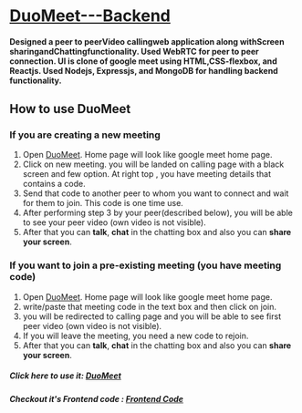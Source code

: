# [DuoMeet---Backend](https://github.com/buddykai/DuoMeet---Backend)

#### Designed a peer to peerVideo callingweb application along withScreen sharingandChattingfunctionality. Used WebRTC for peer to peer connection. UI is clone of google meet using HTML,CSS-flexbox, and Reactjs. Used Nodejs, Expressjs, and MongoDB for handling backend functionality.


## How to use DuoMeet

### If you are creating a new meeting

1. Open [DuoMeet](https://duomeet355.web.app/). Home page will look like google meet home page.
2. Click on new meeting. you will be landed on calling page with a black screen and few option. At right top , you have meeting details that contains a code.
3. Send that code to another peer to whom you want to connect and wait for them to join. This code is one time use.
4. After performing step 3 by your peer(described below), you will be able to see your peer video (own video is not visible).
5. After that you can **talk**, **chat** in the chatting box and also you can **share your screen**.

### If you want to join a pre-existing meeting (you have meeting code)

1. Open [DuoMeet](https://duomeet355.web.app/). Home page will look like google meet home page.
2. write/paste that meeting code in the text box and then click on join.
3. you will be redirected to calling page and you will be able to see first peer video (own video is not visible).
4. If you will leave the meeting, you need a new code to rejoin.
5. After that you can **talk**, **chat** in the chatting box and also you can **share your screen**.

##### Click here to use it: [DuoMeet](https://duomeet355.web.app/)
##### Checkout it's Frontend code : [Frontend Code](https://github.com/buddykai/DuoMeet---Frontend)
